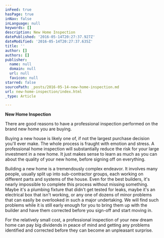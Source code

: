 ```yaml
---
inFeed: true
hasPage: true
inNav: false
inLanguage: null
keywords: []
description: New Home Inspection
datePublished: '2016-05-14T20:27:37.927Z'
dateModified: '2016-05-14T20:27:37.635Z'
title: ''
author: []
authors: []
publisher:
  name: null
  domain: null
  url: null
  favicon: null
starred: false
sourcePath: _posts/2016-05-14-new-home-inspection.md
url: new-home-inspection/index.html
_type: Article

---
```

**New Home Inspection**

There are good reasons to have a professional inspection performed on the brand new home you are buying.

Buying a new house is likely one of, if not the largest purchase decision you'll ever make. The whole process is fraught with emotion and stress. A professional home inspection will substantially reduce the risk for your large investment in a new home. It just makes sense to learn as much as you can about the quality of your new home, before signing off on everything.

Building a new home is a tremendously complex endeavor. It involves many people, usually split up into sub-contractor groups, each working on different parts and systems of the house. Even for the best builders, it's nearly impossible to complete this process without missing something. Maybe it's a plumbing fixture that didn't get tested for leaks, maybe it's an electrical box that isn't working, or any one of dozens of minor problems that can easily be overlooked in such a major undertaking. We will find such problems while it is still early enough for you to bring them up with the builder and have them corrected before you sign-off and start moving in.

For the relatively small cost, a professional inspection of your new dream home can pay big dividends in peace of mind and getting any problems identified and corrected before they can become an unpleasant surprise.